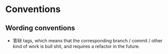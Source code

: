 # Conventions

## Wording conventions

- 答辩 tags,
  which means that the corresponding branch / commit / other kind of work is bull shit,
  and requires a refactor in the future.